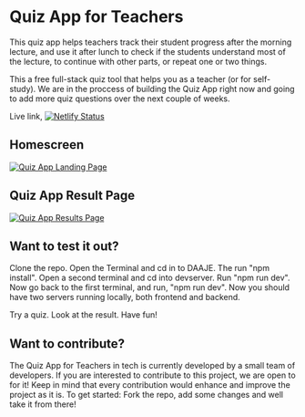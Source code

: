 # Quiz App for Teachers
This quiz app helps teachers track their student progress after the morning lecture, and use it after lunch to check if the students understand most of the lecture, to continue with other parts, or repeat one or two things.

This a free full-stack quiz tool that helps you as a teacher (or for self-study). We are in the proccess of building the Quiz App right now and going to add more quiz questions over the next couple of weeks.

Live link, 
[![Netlify Status](https://api.netlify.com/api/v1/badges/f9dc4e9b-5312-41d5-a6e4-65e371396655/deploy-status)](https://quiz-app-for-educators.netlify.app)

## Homescreen
[![Quiz App Landing Page](http://jhellberg.com/images/quiz-app-landing-page.jpg)](#)



## Quiz App Result Page
[![Quiz App Results Page](http://jhellberg.com/images/quiz-app-results.png)](#)

## Want to test it out?

Clone the repo. Open the Terminal and cd in to DAAJE. The run "npm install".  Open a second terminal and cd into devserver. Run "npm run dev". Now go back to the first terminal, and run, "npm run dev". Now you should have two servers running locally, both frontend and backend.

Try a quiz. Look at the result. Have fun!

## Want to contribute?
The Quiz App for Teachers in tech is currently developed by a small team of developers. If you are interested to contribute to this project, we are open to for it! Keep in mind that every contribution would enhance and improve the project as it is. To get started: Fork the repo, add some changes and well take it from there!
